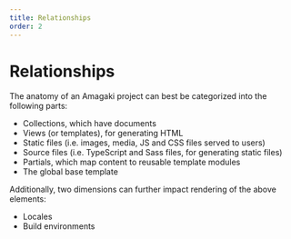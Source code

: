 ```yaml
---
title: Relationships
order: 2
---
```

# Relationships

The anatomy of an Amagaki project can best be categorized into the following parts:

- Collections, which have documents
- Views (or templates), for generating HTML
- Static files (i.e. images, media, JS and CSS files served to users)
- Source files (i.e. TypeScript and Sass files, for generating static files)
- Partials, which map content to reusable template modules
- The global base template

Additionally, two dimensions can further impact rendering of the above elements:

- Locales
- Build environments

<!-- TODO: Add anatomy chart -->